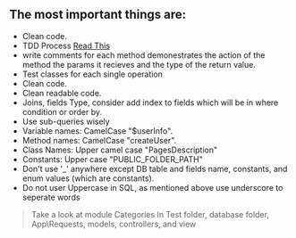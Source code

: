 ## The most important things are:
 - Clean code.
 - TDD Process [Read This](https://www.5balloons.info/laravel-tdd-beginner-crud-example/)
 - write comments for each method demonestrates the action of the method the params it recieves and the type of the return value.
 - Test classes for each single operation
 - Clean code.
 - Clean readable code.
 - Joins, fields Type, consider add index to fields which will be in where condition or order by.
 -  Use sub-queries wisely 
 - Variable names: CamelCase "$userInfo".
 - Method names: CamelCase "createUser".
 - Class Names: Upper camel case "PagesDescription"
 - Constants:  Upper case "PUBLIC_FOLDER_PATH"
 - Don't use '_' anywhere except DB table and fields name, constants, and enum values (which are constants).
 - Do not user Uppercase in SQL, as mentioned above use underscore to seperate words

> Take a look at module Categories
In Test folder, database folder, App\Requests, models, controllers, and view 
